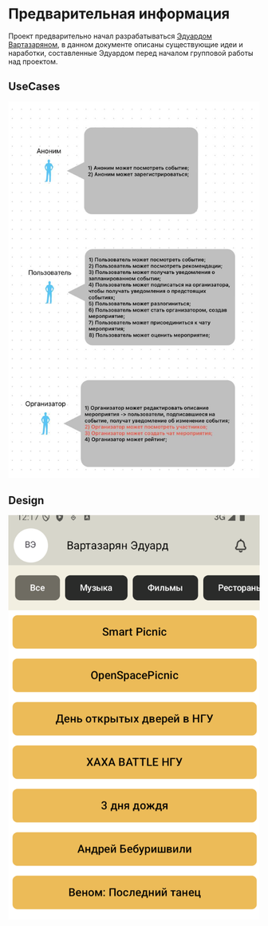 # Предварительная информация

Проект предварительно начал разрабатываться [Эдуардом Вартазаряном](https://github.com/DoHKapJleoHe), в данном документе описаны существующие идеи и наработки, составленные Эдуардом перед началом групповой работы над проектом.

## UseCases

![start use cases](images/start_use_cases.png)

## Design

![start design](images/start_design.png)